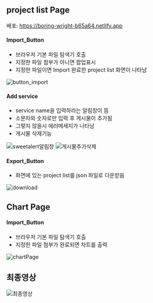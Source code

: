 ## project list Page
배포: https://boring-wright-b65a64.netlify.app
#### Import_Button
- 브라우저 기본 파일 탐색기 호출
- 지정한 파일 첨부가 아니면 팝업표시
- 지정한 파일이면 Import 완료한 project list 화면이 나타남

![button_import](https://user-images.githubusercontent.com/79704928/154635381-0c119bbe-2878-4b4d-8c8f-51017c0d96b9.gif)

#### Add service
- service name을 입력하라는 알림창이 뜸
- 소문자와 숫자로만 입력 후 게시물이 추가됨
- 그렇지 않을시 에러메세지가 나타남
- 게시물 삭제기능

![sweetalert알림창](https://user-images.githubusercontent.com/79704928/154966799-eebb0250-dac4-45ef-b257-e48339728754.gif)
![게시물추가삭제](https://user-images.githubusercontent.com/79704928/154966819-6cbb2052-143a-4d18-94a7-32b733dde4a7.gif)

#### Export_Button
- 화면에 있는 project list를 json 파일로 다운받음

![download](https://user-images.githubusercontent.com/79704928/154635384-db699b78-d5e7-4333-9958-da8eed7bf556.gif)

## Chart Page
#### Import_Button
- 브라우저 기본 파일 탐색기 호출
- 지정한 파일 첨부가 완료되면 차트를 출력

![chartPage](https://user-images.githubusercontent.com/79704928/154635388-12cb4f24-b69e-4634-a94c-15f3b51e523e.gif)

## 최종영상
![최종영상](https://user-images.githubusercontent.com/79704928/154963606-2d03349e-342e-4a37-b865-a7f13953d8cb.gif)
